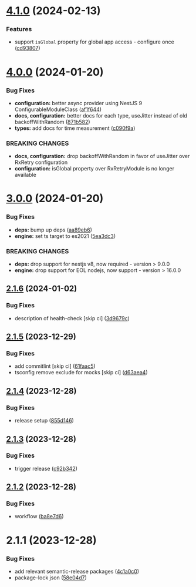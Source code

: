 # [4.1.0](https://github.com/Avivbens/rx-retry/compare/v4.0.0...v4.1.0) (2024-02-13)


### Features

* support `isGlobal` property for global app access - configure once ([cd93807](https://github.com/Avivbens/rx-retry/commit/cd9380783fcdd0e50920f9eb7b1935546f66000d))

# [4.0.0](https://github.com/Avivbens/rx-retry/compare/v3.0.0...v4.0.0) (2024-01-20)


### Bug Fixes

* **configuration:** better async provider using NestJS 9 ConfigurableModuleClass ([af1f644](https://github.com/Avivbens/rx-retry/commit/af1f6446a459641c52335d50aa2aa005c5a2fe6d))
* **docs, configuration:** better docs for each type, useJitter instead of old backoffWithRandom ([871b582](https://github.com/Avivbens/rx-retry/commit/871b582a3203981245dc022b158176ab6880bee3))
* **types:** add docs for time measurement ([c090f9a](https://github.com/Avivbens/rx-retry/commit/c090f9a2bb3641eae55292b05b10ba224bf1da07))


### BREAKING CHANGES

* **docs, configuration:** drop backoffWithRandom in favor of useJitter over RxRetry configuration
* **configuration:** isGlobal property over RxRetryModule is no longer available

# [3.0.0](https://github.com/Avivbens/rx-retry/compare/v2.1.6...v3.0.0) (2024-01-20)


### Bug Fixes

* **deps:** bump up deps ([aa89eb6](https://github.com/Avivbens/rx-retry/commit/aa89eb6a851aecfd8f09be29ac9c90cbb0469692))
* **engine:** set ts target to es2021 ([5ea3dc3](https://github.com/Avivbens/rx-retry/commit/5ea3dc3aae2eba81022e68f25334716a01d3baac))


### BREAKING CHANGES

* **deps:** drop support for nestjs v8, now required - version > 9.0.0
* **engine:** drop support for EOL nodejs, now support - version > 16.0.0

## [2.1.6](https://github.com/Avivbens/rx-retry/compare/v2.1.5...v2.1.6) (2024-01-02)


### Bug Fixes

* description of health-check [skip ci] ([3d9679c](https://github.com/Avivbens/rx-retry/commit/3d9679c3af0b8634ffd83e96004f2418d121e4b5))

## [2.1.5](https://github.com/Avivbens/rx-retry/compare/v2.1.4...v2.1.5) (2023-12-29)


### Bug Fixes

* add commitlint [skip ci] ([61faac5](https://github.com/Avivbens/rx-retry/commit/61faac5d2a19fa6efbd987602d4b4f449b65f210))
* tsconfig remove exclude for mocks [skip ci] ([d63aea4](https://github.com/Avivbens/rx-retry/commit/d63aea4bc0c9526af7f72009410b0df3186ec075))

## [2.1.4](https://github.com/Avivbens/rx-retry/compare/v2.1.3...v2.1.4) (2023-12-28)


### Bug Fixes

* release setup ([855d146](https://github.com/Avivbens/rx-retry/commit/855d14688ddf05a95fd157015ace09014ce75da1))

## [2.1.3](https://github.com/Avivbens/rx-retry/compare/v2.1.2...v2.1.3) (2023-12-28)


### Bug Fixes

* trigger release ([c92b342](https://github.com/Avivbens/rx-retry/commit/c92b342cd75f32f56eaac594dbe235d25ac74f9a))

## [2.1.2](https://github.com/Avivbens/rx-retry/compare/v2.1.1...v2.1.2) (2023-12-28)


### Bug Fixes

* workflow ([ba8e7d6](https://github.com/Avivbens/rx-retry/commit/ba8e7d6a885d85f116ff67cc2e594b9df702d1b8))

# 2.1.1 (2023-12-28)

### Bug Fixes

-   add relevant semantic-release packages ([4c1a0c0](https://github.com/Avivbens/rx-retry/commit/4c1a0c049307f41fab657cc7b60968015303da42))
-   package-lock json ([58e04d7](https://github.com/Avivbens/rx-retry/commit/58e04d799ffa82a40b690e0503d2f8930ccaf05e))
